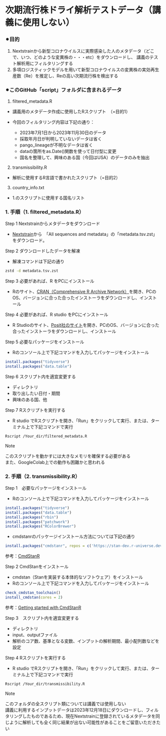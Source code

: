 # 次期流行株ドライ解析テストデータ（講義に使用しない）

### ⚫︎目的　　
1. Nextstrainから新型コロナウイルスに実際感染した人のメタデータ（どこで、いつ、どのような変異株の・・・etc）をダウンロードし、
講義のテスト解析用にフィルタリングする
2. 多項ロジスティックモデルを用いて新型コロナウイルスの変異株の実効再生産数（Re）を推定し、Reの高い次期流行株を検出する

### ⚫︎このGitHub「script」フォルダに含まれるデータ
1. filtered_metadata.R
- 講義用のメタデータ作成に使用したRスクリプト　（=目的1）

- 今回のフィルタリング内容は下記の通り：
  - 2023年7月1日から2023年11月30日のデータ
  - 採取年月日が判明していないデータは省く
  - pango_lineageが不明なデータは省く
  - dataの箇所をas.Date()関数を使って日付型に変更
  - 国名を整理して、興味のある国（今回はUSA）のデータのみを抽出

2. transmissibility.R
- 解析に使用するR言語で書かれたスクリプト（=目的2）

3. country_info.txt
- 1.のスクリプトに使用する国名リスト

### 1. 手順（1. filtered_metadata.R）

Step 1 Nextstrainからメタデータをダウンロード
- [Nextstrain](https://nextstrain.org/ncov/open/global/6m?lang=ja)から　「All sequences and metadata」の「metadata.tsv.zst」をダウンロード。

Step 2 ダウンロードしたデータを解凍
- 解凍コマンドは下記の通り
```bash
zstd -d metadata.tsv.zst
```
Step 3 必要があれば、R をPCにインストール
- Rのサイト、[CRAN（Comprehensive R Archive Network）](https://cran.r-project.org/)を開き、PCのOS、バージョンに合った合ったインストーラをダウンロードし、インストール

Step 4 必要があれば、R studio をPCにインストール
- R Studioのサイト、[Posit社のサイト](https://posit.co/download/rstudio-desktop/)を開き、PCのOS、バージョンに合った合ったインストーラをダウンロードし、インストール

Step 5 必要なパッケージをインストール
- Rのコンソール上で下記コマンドを入力してパッケージをインストール

```R
install.packages("tidyverse")
install.packages("data.table")
```
Step 6 スクリプト内を適宜変更する
- ディレクトリ
- 取り出したい日付・期間
- 興味のある国、他

Step 7 Rスクリプトを実行する
- R studio でRスクリプトを開き、「Run」をクリックして実行、または、ターミナル上で下記コマンドで実行
```bash
Rscript /Your_dir/filtered_metadata.R
```
> [!NOTE]
> このスクリプトを動かすには大きなメモリを確保する必要がある  
> また、GoogleColab上での動作も困難かと思われる

### 2. 手順（2. transmissibility.R）

Step 1　必要なパッケージをインストール
- Rのコンソール上で下記コマンドを入力してパッケージをインストール
```R
install.packages("tidyverse")
install.packages("data.table")
install.packages("rbin")
install.packages("patchwork")
install.packages("RColorBrewer")
```
- cmdstanrのパッケージインストール方法については下記の通り
```R
install.packages("cmdstanr", repos = c('https://stan-dev.r-universe.dev', getOption("repos")))
```
参考：[CmdStanR](https://mc-stan.org/cmdstanr/)

Step 2 CmdStanをインストール
- cmdstan（Stanを実装する本体的なソフトウェア）をインストール
- Rのコンソール上で下記コマンドを入力してパッケージをインストール
```R
check_cmdstan_toolchain()
install_cmdstan(cores = 2)
```
参考：[Getting started with CmdStanR](https://mc-stan.org/cmdstanr/articles/cmdstanr.html)

Step 3　スクリプト内を適宜変更する
- ディレクトリ
- input、outputファイル
- 解析のコア数、基準となる変数、インプットの解析期間、最小配列数などを設定

Step 4 Rスクリプトを実行する
- R studio でRスクリプトを開き、「Run」をクリックして実行、または、ターミナル上で下記コマンドで実行
```bash
Rscript /Your_dir/transmissibility.R
```

> [!NOTE]
> このフォルダの全スクリプト類については講義では使用しない  
> 講義に利用するインプットデータは2023年12月18日にダウンロードし、フィルタリングしたものであるため、現在Nextstrainに登録されているメタデータを同じように解析しても全く同じ結果が出ない可能性があることをご留意いただきたい

